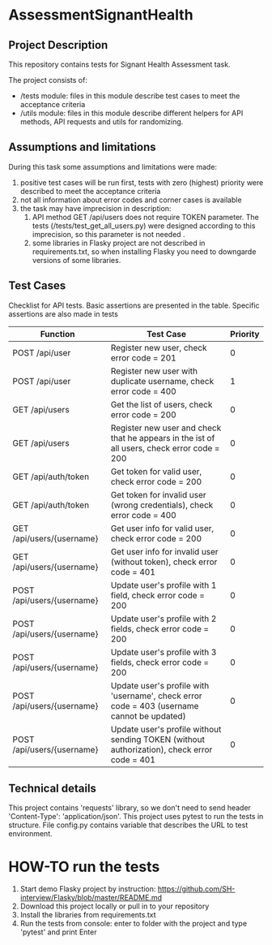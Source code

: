 # AssessmentSignantHealth #

## Project Description ##
This repository contains tests for Signant Health Assessment task.

The project consists of:
 - /tests module: files in this module describe test cases to meet the acceptance criteria
 - /utils module: files in this module describe different helpers for API methods, API requests and utils for randomizing.

## Assumptions and limitations ##
During this task some assumptions and limitations were made:
1) positive test cases will be run first, tests with zero (highest) priority were described to meet the acceptance criteria
2) not all information about error codes and corner cases is available
3) the task may have imprecision in description:
   1) API method GET /api/users does not require TOKEN parameter. The tests (/tests/test_get_all_users.py) were designed according to this imprecision, so this parameter is not needed .
   2) some libraries in Flasky project are not described  in requirements.txt, so when installing Flasky you need to downgarde versions of some libraries.


## Test Cases ##
Checklist for API tests. Basic assertions are presented in the table. Specific assertions are also made in tests

| Function                   | Test Case                                                                                   | Priority |
|----------------------------|---------------------------------------------------------------------------------------------|----------|
| POST /api/user             | Register new user, check error code = 201                                                   | 0        |
| POST /api/user             | Register new user with duplicate username, check error code = 400                           | 1        |
| GET /api/users             | Get the list of users, check error code = 200                                               | 0        |
| GET /api/users             | Register new user and check that he appears in the ist of all users, check error code = 200 | 0        |
| GET /api/auth/token        | Get token for valid user, check error code = 200                                            | 0        |
| GET /api/auth/token        | Get token for invalid user (wrong credentials), check error code = 400                      | 0        |
| GET /api/users/{username}  | Get user info for valid user, check error code = 200                                        | 0        |
| GET /api/users/{username}  | Get user info for invalid user (without token), check error code = 401                      | 0        |
| POST /api/users/{username} | Update user's profile with 1 field, check error code = 200                                  | 0        |
| POST /api/users/{username} | Update user's profile with 2 fields, check error code = 200                                 | 0        |
| POST /api/users/{username} | Update user's profile with 3 fields, check error code = 200                                 | 0        |
| POST /api/users/{username} | Update user's profile with 'username', check error code = 403 (username cannot be updated)  | 0        |
| POST /api/users/{username} | Update user's profile without sending TOKEN (without authorization), check error code = 401 | 0        |
 
## Technical details ##
This project contains 'requests' library, so we don't need to send header 'Content-Type': 'application/json'. 
This project uses pytest to run the tests in structure.
File config.py contains variable that describes the URL to test environment.

# HOW-TO run the tests #
1. Start demo Flasky project by instruction: https://github.com/SH-interview/Flasky/blob/master/README.md
2. Download this project locally or pull in to your repository 
3. Install the libraries from requirements.txt
4. Run the tests from console: enter to folder with the project and type 'pytest' and print Enter

